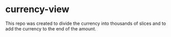 # currency-view
This repo was created to divide the currency into thousands of slices and to add the currency to the end of the amount.
